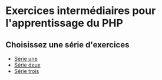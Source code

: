 # Exercices intermédiaires pour l'apprentissage du PHP

## Choisissez une série d'exercices

- [Série une](exercice1.md)
- [Série deux](exercice2.md)
- [Série trois](exercice3.md)
